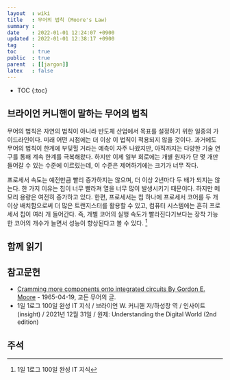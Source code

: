 ```yaml
---
layout  : wiki
title   : 무어의 법칙 (Moore's Law)
summary : 
date    : 2022-01-01 12:24:07 +0900
updated : 2022-01-01 12:38:17 +0900
tag     : 
toc     : true
public  : true
parent  : [[jargon]]
latex   : false
---
```

* TOC
{:toc}

## 브라이언 커니핸이 말하는 무어의 법칙

>
무어의 법칙은 자연의 법칙이 아니라 반도체 산업에서 목표를 설정하기 위한 일종의 가이드라인이다.
미래 어떤 시점에는 더 이상 이 법칙이 적용되지 않을 것이다.
과거에도 무어의 법칙이 한계에 부딪힐 거라는 예측이 자주 나왔지만,
아직까지는 다양한 기술 연구를 통해 계속 한계를 극복해왔다.
하지만 이제 일부 회로에는 개별 원자가 단 몇 개만 들어갈 수 있는 수준에 이르렀는데, 이 수준은 제어하기에는 크기가 너무 작다.
>
프로세서 속도는 예전만큼 빨리 증가하지는 않으며, 더 이상 2년마다 두 배가 되지는 않는다.
한 가지 이유는 칩이 너무 빨라져 열을 너무 많이 발생시키기 때문이다.
하지만 메모리 용량은 여전히 증가하고 있다.
한편, 프로세서는 칩 하나에 프로세서 코어를 두 개 이상 배치함으로써 더 많은 트랜지스터를 활용할 수 있고,
컴퓨터 시스템에는 흔히 프로세서 칩이 여러 개 들어간다.
즉, 개별 코어의 실행 속도가 빨라진다기보다는 장착 가능한 코어의 개수가 늘면서 성능이 향상된다고 볼 수 있다.
[^brian-1]

## 함께 읽기

## 참고문헌

- [Cramming more components onto integrated circuits By Gordon E. Moore]( https://newsroom.intel.com/wp-content/uploads/sites/11/2018/05/moores-law-electronics.pdf ) - 1965-04-19, 고든 무어의 글.
- 1일 1로그 100일 완성 IT 지식 / 브라이언 W. 커니핸 저/하성창 역 / 인사이트(insight) / 2021년 12월 31일 / 원제: Understanding the Digital World (2nd edition)


## 주석

[^brian-1]: 1일 1로그 100일 완성 IT 지식
